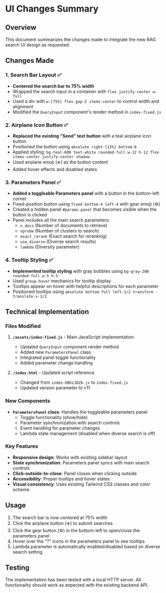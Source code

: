 # UI Changes Summary

## Overview
This document summarizes the changes made to integrate the new RAG search UI design as requested.

## Changes Made

### 1. Search Bar Layout ✅
- **Centered the search bar to 75% width**
- Wrapped the search input in a container with `flex justify-center w-full`
- Used a div with `w-[75%] flex gap-2 items-center` to control width and alignment
- Modified the `QueryInput` component's render method in `index-fixed.js`

### 2. Airplane Icon Button ✅
- **Replaced the existing "Send" text button** with a teal airplane icon button
- Positioned the button using `absolute right-[12%] bottom-8`
- Applied styling: `bg-teal-600 text-white rounded-full w-12 h-12 flex items-center justify-center shadow`
- Used airplane emoji (✈️) as the button content
- Added hover effects and disabled states

### 3. Parameters Panel ✅
- **Added a toggleable Parameters panel** with a button in the bottom-left corner
- Fixed-position button using `fixed bottom-4 left-4` with gear emoji (⚙️)
- Created a hidden panel `#params-panel` that becomes visible when the button is clicked
- Panel includes all the main search parameters:
  - `n_docs` (Number of documents to retrieve)
  - `nprobe` (Number of clusters to search)
  - `exact_rerank` (Exact search for reranking)
  - `use_diverse` (Diverse search results)
  - `lambda` (Diversity parameter)

### 4. Tooltip Styling ✅
- **Implemented tooltip styling** with gray bubbles using `bg-gray-200 rounded-full w-5 h-5`
- Used `group-hover` mechanics for tooltip display
- Tooltips appear on hover with helpful descriptions for each parameter
- Positioned tooltips using `absolute bottom-full left-1/2 transform -translate-x-1/2`

## Technical Implementation

### Files Modified
1. **`/assets/index-fixed.js`** - Main JavaScript implementation
   - Updated `QueryInput` component render method
   - Added new `ParametersPanel` class
   - Integrated panel toggle functionality
   - Added parameter change handling

2. **`/index.html`** - Updated script reference
   - Changed from `index-DBhzJDZb.js` to `index-fixed.js`
   - Updated version parameter to v11

### New Components
- **`ParametersPanel` class**: Handles the toggleable parameters panel
  - Toggle functionality (show/hide)
  - Parameter synchronization with search controls
  - Event handling for parameter changes
  - Lambda state management (disabled when diverse search is off)

### Key Features
- **Responsive design**: Works with existing sidebar layout
- **State synchronization**: Parameters panel syncs with main search controls
- **Click-outside-to-close**: Panel closes when clicking outside
- **Accessibility**: Proper tooltips and hover states
- **Visual consistency**: Uses existing Tailwind CSS classes and color scheme

## Usage
1. The search bar is now centered at 75% width
2. Click the airplane button (✈️) to submit searches
3. Click the gear button (⚙️) in the bottom-left to open/close the parameters panel
4. Hover over the "?" icons in the parameters panel to see tooltips
5. Lambda parameter is automatically enabled/disabled based on diverse search setting

## Testing
The implementation has been tested with a local HTTP server. All functionality should work as expected with the existing backend API.